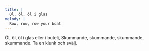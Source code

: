 ```yaml
---
title: |
  Öl, öl, öl i glas
melody: |
  Row, row, row your boat
---
```

Öl, öl, öl i glas eller i butelj,
Skummande, skummande, skummande, skummande.
Ta en klunk och svälj.